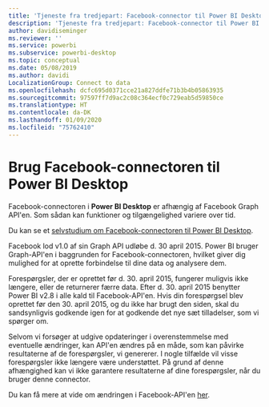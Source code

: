 ```yaml
---
title: 'Tjeneste fra tredjepart: Facebook-connector til Power BI Desktop'
description: 'Tjeneste fra tredjepart: Facebook-connector til Power BI Desktop'
author: davidiseminger
ms.reviewer: ''
ms.service: powerbi
ms.subservice: powerbi-desktop
ms.topic: conceptual
ms.date: 05/08/2019
ms.author: davidi
LocalizationGroup: Connect to data
ms.openlocfilehash: dcfc695d0371cce21a827ddfe71b3b4b05863935
ms.sourcegitcommit: 97597ff7d9ac2c08c364ecf0c729eab5d59850ce
ms.translationtype: HT
ms.contentlocale: da-DK
ms.lasthandoff: 01/09/2020
ms.locfileid: "75762410"
---
```

# <a name="use-the-facebook-connector-for-power-bi-desktop"></a>Brug Facebook-connectoren til Power BI Desktop
Facebook-connectoren i **Power BI Desktop** er afhængig af Facebook Graph API'en. Som sådan kan funktioner og tilgængelighed variere over tid.

Du kan se et [selvstudium om Facebook-connectoren til Power BI Desktop](desktop-tutorial-facebook-analytics.md).

Facebook lod v1.0 af sin Graph API udløbe d. 30 april 2015. Power BI bruger Graph-API'en i baggrunden for Facebook-connectoren, hvilket giver dig mulighed for at oprette forbindelse til dine data og analysere dem.

Forespørgsler, der er oprettet før d. 30. april 2015, fungerer muligvis ikke længere, eller de returnerer færre data. Efter d. 30. april 2015 benytter Power BI v2.8 i alle kald til Facebook-API'en. Hvis din forespørgsel blev oprettet før den 30. april 2015, og du ikke har brugt den siden, skal du sandsynligvis godkende igen for at godkende det nye sæt tilladelser, som vi spørger om.

Selvom vi forsøger at udgive opdateringer i overenstemmelse med eventuelle ændringer, kan API'en ændres på en måde, som kan påvirke resultaterne af de forespørgsler, vi genererer. I nogle tilfælde vil visse forespørgsler ikke længere være understøttet. På grund af denne afhængighed kan vi ikke garantere resultaterne af dine forespørgsler, når du bruger denne connector.

Du kan få mere at vide om ændringen i Facebook-API'en [her](https://developers.facebook.com/docs/apps/changelog#v2_0).

